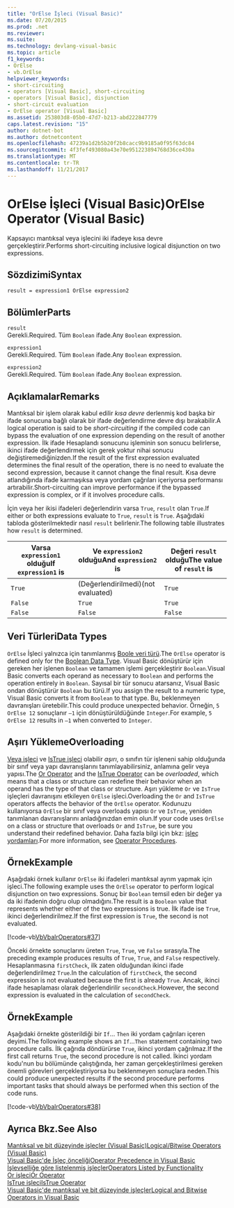 ```yaml
---
title: "OrElse İşleci (Visual Basic)"
ms.date: 07/20/2015
ms.prod: .net
ms.reviewer: 
ms.suite: 
ms.technology: devlang-visual-basic
ms.topic: article
f1_keywords:
- OrElse
- vb.OrElse
helpviewer_keywords:
- short-circuiting
- operators [Visual Basic], short-circuiting
- operators [Visual Basic], disjunction
- short-circuit evaluation
- OrElse operator [Visual Basic]
ms.assetid: 253803d8-05b0-47d7-b213-abd222847779
caps.latest.revision: "15"
author: dotnet-bot
ms.author: dotnetcontent
ms.openlocfilehash: 47239a1d2b5b20f2b8cacc9b9185a0f95f63dc84
ms.sourcegitcommit: 4f3fef493080a43e70e951223894768d36ce430a
ms.translationtype: MT
ms.contentlocale: tr-TR
ms.lasthandoff: 11/21/2017
---
```

# <a name="orelse-operator-visual-basic"></a><span data-ttu-id="3bbcc-102">OrElse İşleci (Visual Basic)</span><span class="sxs-lookup"><span data-stu-id="3bbcc-102">OrElse Operator (Visual Basic)</span></span>
<span data-ttu-id="3bbcc-103">Kapsayıcı mantıksal veya işlecini iki ifadeye kısa devre gerçekleştirir.</span><span class="sxs-lookup"><span data-stu-id="3bbcc-103">Performs short-circuiting inclusive logical disjunction on two expressions.</span></span>  
  
## <a name="syntax"></a><span data-ttu-id="3bbcc-104">Sözdizimi</span><span class="sxs-lookup"><span data-stu-id="3bbcc-104">Syntax</span></span>  
  
```  
result = expression1 OrElse expression2  
```  
  
## <a name="parts"></a><span data-ttu-id="3bbcc-105">Bölümler</span><span class="sxs-lookup"><span data-stu-id="3bbcc-105">Parts</span></span>  
 `result`  
 <span data-ttu-id="3bbcc-106">Gerekli.</span><span class="sxs-lookup"><span data-stu-id="3bbcc-106">Required.</span></span> <span data-ttu-id="3bbcc-107">Tüm `Boolean` ifade.</span><span class="sxs-lookup"><span data-stu-id="3bbcc-107">Any `Boolean` expression.</span></span>  
  
 `expression1`  
 <span data-ttu-id="3bbcc-108">Gerekli.</span><span class="sxs-lookup"><span data-stu-id="3bbcc-108">Required.</span></span> <span data-ttu-id="3bbcc-109">Tüm `Boolean` ifade.</span><span class="sxs-lookup"><span data-stu-id="3bbcc-109">Any `Boolean` expression.</span></span>  
  
 `expression2`  
 <span data-ttu-id="3bbcc-110">Gerekli.</span><span class="sxs-lookup"><span data-stu-id="3bbcc-110">Required.</span></span> <span data-ttu-id="3bbcc-111">Tüm `Boolean` ifade.</span><span class="sxs-lookup"><span data-stu-id="3bbcc-111">Any `Boolean` expression.</span></span>  
  
## <a name="remarks"></a><span data-ttu-id="3bbcc-112">Açıklamalar</span><span class="sxs-lookup"><span data-stu-id="3bbcc-112">Remarks</span></span>  
 <span data-ttu-id="3bbcc-113">Mantıksal bir işlem olarak kabul edilir *kısa devre* derlenmiş kod başka bir ifade sonucuna bağlı olarak bir ifade değerlendirme devre dışı bırakabilir.</span><span class="sxs-lookup"><span data-stu-id="3bbcc-113">A logical operation is said to be *short-circuiting* if the compiled code can bypass the evaluation of one expression depending on the result of another expression.</span></span> <span data-ttu-id="3bbcc-114">İlk ifade Hesaplandı sonucunu işleminin son sonucu belirlerse, ikinci ifade değerlendirmek için gerek yoktur nihai sonucu değiştiremediğinizden.</span><span class="sxs-lookup"><span data-stu-id="3bbcc-114">If the result of the first expression evaluated determines the final result of the operation, there is no need to evaluate the second expression, because it cannot change the final result.</span></span> <span data-ttu-id="3bbcc-115">Kısa devre atlandığında ifade karmaşıksa veya yordam çağrıları içeriyorsa performansı artırabilir.</span><span class="sxs-lookup"><span data-stu-id="3bbcc-115">Short-circuiting can improve performance if the bypassed expression is complex, or if it involves procedure calls.</span></span>  
  
 <span data-ttu-id="3bbcc-116">İçin veya her ikisi ifadeleri değerlendirin varsa `True`, `result` olan `True`.</span><span class="sxs-lookup"><span data-stu-id="3bbcc-116">If either or both expressions evaluate to `True`, `result` is `True`.</span></span> <span data-ttu-id="3bbcc-117">Aşağıdaki tabloda gösterilmektedir nasıl `result` belirlenir.</span><span class="sxs-lookup"><span data-stu-id="3bbcc-117">The following table illustrates how `result` is determined.</span></span>  
  
|<span data-ttu-id="3bbcc-118">Varsa `expression1` olduğu</span><span class="sxs-lookup"><span data-stu-id="3bbcc-118">If `expression1` is</span></span>|<span data-ttu-id="3bbcc-119">Ve `expression2` olduğu</span><span class="sxs-lookup"><span data-stu-id="3bbcc-119">And `expression2` is</span></span>|<span data-ttu-id="3bbcc-120">Değeri `result` olduğu</span><span class="sxs-lookup"><span data-stu-id="3bbcc-120">The value of `result` is</span></span>|  
|-------------------------|--------------------------|------------------------------|  
|`True`|<span data-ttu-id="3bbcc-121">(Değerlendirilmedi)</span><span class="sxs-lookup"><span data-stu-id="3bbcc-121">(not evaluated)</span></span>|`True`|  
|`False`|`True`|`True`|  
|`False`|`False`|`False`|  
  
## <a name="data-types"></a><span data-ttu-id="3bbcc-122">Veri Türleri</span><span class="sxs-lookup"><span data-stu-id="3bbcc-122">Data Types</span></span>  
 <span data-ttu-id="3bbcc-123">`OrElse` İşleci yalnızca için tanımlanmış [Boole veri türü](../../../visual-basic/language-reference/data-types/boolean-data-type.md).</span><span class="sxs-lookup"><span data-stu-id="3bbcc-123">The `OrElse` operator is defined only for the [Boolean Data Type](../../../visual-basic/language-reference/data-types/boolean-data-type.md).</span></span> <span data-ttu-id="3bbcc-124">Visual Basic dönüştürür için gereken her işlenen `Boolean` ve tamamen işlemi gerçekleştirir `Boolean`.</span><span class="sxs-lookup"><span data-stu-id="3bbcc-124">Visual Basic converts each operand as necessary to `Boolean` and performs the operation entirely in `Boolean`.</span></span> <span data-ttu-id="3bbcc-125">Sayısal bir tür sonucu atarsanız, Visual Basic ondan dönüştürür `Boolean` bu türü.</span><span class="sxs-lookup"><span data-stu-id="3bbcc-125">If you assign the result to a numeric type, Visual Basic converts it from `Boolean` to that type.</span></span> <span data-ttu-id="3bbcc-126">Bu, beklenmeyen davranışları üretebilir.</span><span class="sxs-lookup"><span data-stu-id="3bbcc-126">This could produce unexpected behavior.</span></span> <span data-ttu-id="3bbcc-127">Örneğin, `5 OrElse 12` sonuçlanır `–1` için dönüştürüldüğünde `Integer`.</span><span class="sxs-lookup"><span data-stu-id="3bbcc-127">For example, `5 OrElse 12` results in `–1` when converted to `Integer`.</span></span>  
  
## <a name="overloading"></a><span data-ttu-id="3bbcc-128">Aşırı Yükleme</span><span class="sxs-lookup"><span data-stu-id="3bbcc-128">Overloading</span></span>  
 <span data-ttu-id="3bbcc-129">[Veya işleci](../../../visual-basic/language-reference/operators/or-operator.md) ve [IsTrue işleci](../../../visual-basic/language-reference/operators/istrue-operator.md) olabilir *aşırı*, o sınıfın tür işleneni sahip olduğunda bir sınıf veya yapı davranışlarını tanımlayabilirsiniz, anlamına gelir veya yapısı.</span><span class="sxs-lookup"><span data-stu-id="3bbcc-129">The [Or Operator](../../../visual-basic/language-reference/operators/or-operator.md) and the [IsTrue Operator](../../../visual-basic/language-reference/operators/istrue-operator.md) can be *overloaded*, which means that a class or structure can redefine their behavior when an operand has the type of that class or structure.</span></span> <span data-ttu-id="3bbcc-130">Aşırı yükleme `Or` ve `IsTrue` işleçleri davranışını etkileyen `OrElse` işleci.</span><span class="sxs-lookup"><span data-stu-id="3bbcc-130">Overloading the `Or` and `IsTrue` operators affects the behavior of the `OrElse` operator.</span></span> <span data-ttu-id="3bbcc-131">Kodunuzu kullanıyorsa `OrElse` bir sınıf veya overloads yapısı `Or` ve `IsTrue`, yeniden tanımlanan davranışlarını anladığınızdan emin olun.</span><span class="sxs-lookup"><span data-stu-id="3bbcc-131">If your code uses `OrElse` on a class or structure that overloads `Or` and `IsTrue`, be sure you understand their redefined behavior.</span></span> <span data-ttu-id="3bbcc-132">Daha fazla bilgi için bkz: [işleç yordamları](../../../visual-basic/programming-guide/language-features/procedures/operator-procedures.md).</span><span class="sxs-lookup"><span data-stu-id="3bbcc-132">For more information, see [Operator Procedures](../../../visual-basic/programming-guide/language-features/procedures/operator-procedures.md).</span></span>  
  
## <a name="example"></a><span data-ttu-id="3bbcc-133">Örnek</span><span class="sxs-lookup"><span data-stu-id="3bbcc-133">Example</span></span>  
 <span data-ttu-id="3bbcc-134">Aşağıdaki örnek kullanır `OrElse` iki ifadeleri mantıksal ayrım yapmak için işleci.</span><span class="sxs-lookup"><span data-stu-id="3bbcc-134">The following example uses the `OrElse` operator to perform logical disjunction on two expressions.</span></span> <span data-ttu-id="3bbcc-135">Sonuç bir `Boolean` temsil eden bir değer ya da iki ifadenin doğru olup olmadığını.</span><span class="sxs-lookup"><span data-stu-id="3bbcc-135">The result is a `Boolean` value that represents whether either of the two expressions is true.</span></span> <span data-ttu-id="3bbcc-136">İlk ifade ise `True`, ikinci değerlendirilmez.</span><span class="sxs-lookup"><span data-stu-id="3bbcc-136">If the first expression is `True`, the second is not evaluated.</span></span>  
  
 [!code-vb[VbVbalrOperators#37](../../../visual-basic/language-reference/operators/codesnippet/VisualBasic/orelse-operator_1.vb)]  
  
 <span data-ttu-id="3bbcc-137">Önceki örnekte sonuçlarını üreten `True`, `True`, ve `False` sırasıyla.</span><span class="sxs-lookup"><span data-stu-id="3bbcc-137">The preceding example produces results of `True`, `True`, and `False` respectively.</span></span> <span data-ttu-id="3bbcc-138">Hesaplanmasına `firstCheck`, ilk zaten olduğundan ikinci ifade değerlendirilmez `True`.</span><span class="sxs-lookup"><span data-stu-id="3bbcc-138">In the calculation of `firstCheck`, the second expression is not evaluated because the first is already `True`.</span></span> <span data-ttu-id="3bbcc-139">Ancak, ikinci ifade hesaplaması olarak değerlendirilir `secondCheck`.</span><span class="sxs-lookup"><span data-stu-id="3bbcc-139">However, the second expression is evaluated in the calculation of `secondCheck`.</span></span>  
  
## <a name="example"></a><span data-ttu-id="3bbcc-140">Örnek</span><span class="sxs-lookup"><span data-stu-id="3bbcc-140">Example</span></span>  
 <span data-ttu-id="3bbcc-141">Aşağıdaki örnekte gösterildiği bir `If`... `Then` iki yordam çağrıları içeren deyimi.</span><span class="sxs-lookup"><span data-stu-id="3bbcc-141">The following example shows an `If`...`Then` statement containing two procedure calls.</span></span> <span data-ttu-id="3bbcc-142">İlk çağrıda döndürürse `True`, ikinci yordam çağrılmaz.</span><span class="sxs-lookup"><span data-stu-id="3bbcc-142">If the first call returns `True`, the second procedure is not called.</span></span> <span data-ttu-id="3bbcc-143">İkinci yordam kodu'nun bu bölümünde çalıştığında, her zaman gerçekleştirilmesi gereken önemli görevleri gerçekleştiriyorsa bu beklenmeyen sonuçlara neden.</span><span class="sxs-lookup"><span data-stu-id="3bbcc-143">This could produce unexpected results if the second procedure performs important tasks that should always be performed when this section of the code runs.</span></span>  
  
 [!code-vb[VbVbalrOperators#38](../../../visual-basic/language-reference/operators/codesnippet/VisualBasic/orelse-operator_2.vb)]  
  
## <a name="see-also"></a><span data-ttu-id="3bbcc-144">Ayrıca Bkz.</span><span class="sxs-lookup"><span data-stu-id="3bbcc-144">See Also</span></span>  
 [<span data-ttu-id="3bbcc-145">Mantıksal ve bit düzeyinde işleçler (Visual Basic)</span><span class="sxs-lookup"><span data-stu-id="3bbcc-145">Logical/Bitwise Operators (Visual Basic)</span></span>](../../../visual-basic/language-reference/operators/logical-bitwise-operators.md)  
 [<span data-ttu-id="3bbcc-146">Visual Basic'de İşleç önceliği</span><span class="sxs-lookup"><span data-stu-id="3bbcc-146">Operator Precedence in Visual Basic</span></span>](../../../visual-basic/language-reference/operators/operator-precedence.md)  
 [<span data-ttu-id="3bbcc-147">İşlevselliğe göre listelenmiş işleçler</span><span class="sxs-lookup"><span data-stu-id="3bbcc-147">Operators Listed by Functionality</span></span>](../../../visual-basic/language-reference/operators/operators-listed-by-functionality.md)  
 [<span data-ttu-id="3bbcc-148">Or işleci</span><span class="sxs-lookup"><span data-stu-id="3bbcc-148">Or Operator</span></span>](../../../visual-basic/language-reference/operators/or-operator.md)  
 [<span data-ttu-id="3bbcc-149">IsTrue işleci</span><span class="sxs-lookup"><span data-stu-id="3bbcc-149">IsTrue Operator</span></span>](../../../visual-basic/language-reference/operators/istrue-operator.md)  
 [<span data-ttu-id="3bbcc-150">Visual Basic'de mantıksal ve bit düzeyinde işleçler</span><span class="sxs-lookup"><span data-stu-id="3bbcc-150">Logical and Bitwise Operators in Visual Basic</span></span>](../../../visual-basic/programming-guide/language-features/operators-and-expressions/logical-and-bitwise-operators.md)

